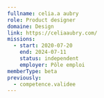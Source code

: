 ```yaml
---
fullname: celia.a aubry
role: Product designer
domaine: Design
link: https://celiaaubry.com/
missions:
  - start: 2020-07-20
    end: 2024-07-11
    status: independent
    employer: Pôle emploi
memberType: beta
previously:
  - competence.validee
---
```


